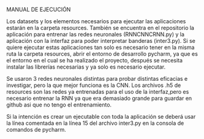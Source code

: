 MANUAL DE EJECUCIÓN

Los datasets y los elementos necesarios para ejecutar las aplicaciones estarán en la carpeta resources.
También se encuentra en el repositorio la aplicación para entrenar las redes neuronales (RNNCNNCRNN.py) y la aplicación con la interfaz para poder interpretar banderas (inter3.py). Si se quiere ejecutar estas aplicaciones tan solo es necesario tener en la misma ruta la carpeta resources, abrir el entorno de desarrollo pycharm, ya que es el entorno en el cual se ha realizado el proyecto, después se necesita instalar las librerías necesarias y ya solo es necesario ejecutar.

Se usaron 3 redes neuronales distintas para probar distintas eficacias e investigar, pero la que mejor funciona es la CNN. Los archivos .h5 de resources son las redes ya entrenadas para el uso de la interfaz,pero es necesario entrenar la RNN ya que era demasiado grande para guardar en github asi que no tengo el entrenamiento.

Si la intención es crear un ejecutable con toda la aplicación se deberá usar la línea comentada en la línea 15 del archivo inter3.py en la consola de comandos de pycharm.


